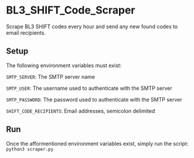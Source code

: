 # BL3_SHIFT_Code_Scraper
Scrape BL3 SHIFT codes every hour and send any new found codes to email recipients.

## Setup
The following environment variables must exist:

`SMTP_SERVER`: The SMTP server name

`SMTP_USER`: The username used to authenticate with the SMTP server

`SMTP_PASSWORD`: The password used to authenticate with the SMTP server

`SHIFT_CODE_RECIPIENTS`: Email addresses, semicolon delimited

## Run
Once the afformentioned environment variables exist, simply run the script: `python3 scraper.py`
